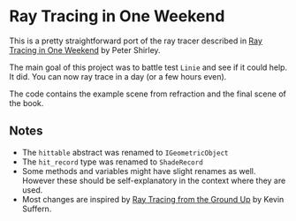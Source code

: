 # Ray Tracing in One Weekend
This is a pretty straightforward port of the ray tracer described in 
[Ray Tracing in One Weekend](https://raytracing.github.io/books/RayTracingInOneWeekend.html) 
by Peter Shirley.

The main goal of this project was to battle test `Linie` and see if it could 
help. It did. You can now ray trace in a day (or a few hours even).

The code contains the example scene from refraction and the final scene of the 
book.

## Notes
* The `hittable` abstract was renamed to `IGeometricObject` 
* The `hit_record` type was renamed to `ShadeRecord`
* Some methods and variables might have slight renames as well. However these
should be self-explanatory in the context where they are used.
* Most changes are inspired by 
[Ray Tracing from the Ground Up](http://www.raytracegroundup.com/) by Kevin
Suffern.